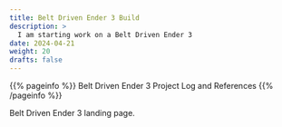 ```yaml
---
title: Belt Driven Ender 3 Build
description: >
  I am starting work on a Belt Driven Ender 3
date: 2024-04-21
weight: 20
drafts: false
---
```


{{% pageinfo %}}
Belt Driven Ender 3 Project Log and References 
{{% /pageinfo %}}


Belt Driven Ender 3 landing page.
